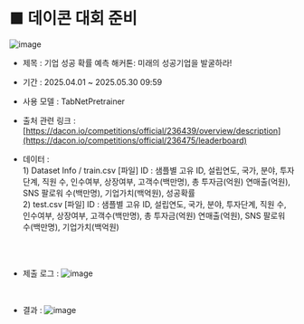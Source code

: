 # ■ 데이콘 대회 준비 
![image](https://github.com/user-attachments/assets/fa67248f-6ae2-4398-b23c-8b6c3b7b9212)

- 제목 : 기업 성공 확률 예측 해커톤: 미래의 성공기업을 발굴하라!
- 기간 :  2025.04.01 ~ 2025.05.30 09:59
- 사용 모델 : TabNetPretrainer
- 출처 관련 링크 : [https://dacon.io/competitions/official/236439/overview/description](https://dacon.io/competitions/official/236475/leaderboard)

- 데이터  : <br> 1) Dataset Info / train.csv [파일]
                   ID : 샘플별 고유 ID, 설립연도, 국가, 분야, 투자단계, 직원 수, 인수여부, 상장여부, 고객수(백만명), 총 투자금(억원)
                   연매출(억원), SNS 팔로워 수(백만명), 기업가치(백억원), 성공확률 <br>
                2) test.csv [파일]
                   ID : 샘플별 고유 ID, 설립연도, 국가, 분야, 투자단계, 직원 수, 인수여부, 상장여부, 고객수(백만명), 총 투자금(억원)
                   연매출(억원), SNS 팔로워 수(백만명), 기업가치(백억원)

 <br>
 <br>

- 제출 로그 :
  ![image](https://github.com/user-attachments/assets/341e0a6b-4407-4a6c-b757-604846e5021b)


<br>

- 결과 :
![image](https://github.com/user-attachments/assets/8f72eec3-3c5c-4ad4-9c50-f61e01192afc)


